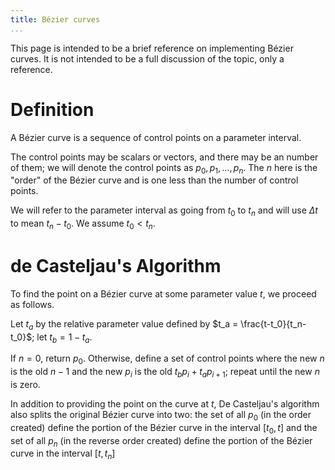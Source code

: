 ```yaml
---
title: Bézier curves
...
```


This page is intended to be a brief reference on implementing Bézier curves.
It is not intended to be a full discussion of the topic, only a reference.

# Definition

A Bézier curve is a sequence of control points on a parameter interval.

The control points may be scalars or vectors, and there may be an number of them;
we will denote the control points as $p_0, p_1, \dots, p_n$.
The $n$ here is the "order" of the Bézier curve and is one less than the number of control points.

We will refer to the parameter interval as going from $t_0$ to $t_n$
and will use $\Delta t$ to mean $t_n-t_0$.
We assume $t_0 < t_n$.

# de Casteljau's Algorithm

To find the point on a Bézier curve at some parameter value $t$, we proceed as follows.

Let $t_a$ by the relative parameter value defined by $t_a = \frac{t-t_0}{t_n-t_0}$;
let $t_b = 1-t_a$.

If $n=0$, return $p_0$.
Otherwise, define a set of control points
where the new $n$ is the old $n-1$
and the new $p_i$ is the old $t_b p_i + t_a p_{i+1}$;
repeat until the new $n$ is zero.

In addition to providing the point on the curve at $t$,
De Casteljau's algorithm also splits the original Bézier curve into two:
the set of all $p_0$ (in the order created) define the portion of the Bézier curve in the interval $[t_0, t]$
and the set of all $p_n$ (in the reverse order created) define the portion of the Bézier curve in the interval $[t, t_n]$

